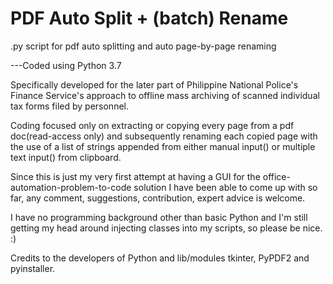# PDF Auto Split + (batch) Rename
.py script for pdf auto splitting and auto page-by-page renaming

---Coded using Python 3.7 


Specifically developed for the later part of Philippine National Police's Finance Service's approach to offline mass archiving of scanned individual tax forms filed by personnel.

Coding focused only on extracting or copying every page from a pdf doc(read-access only) and subsequently renaming each copied page with the use of a list of strings appended from either manual input() or multiple text input() from clipboard.

Since this is just my very first attempt at having a GUI for the office-automation-problem-to-code solution I have been able to come up with so far, any comment, suggestions, contribution, expert advice is welcome.

I have no programming background other than basic Python and I'm still getting my head around injecting classes into my scripts, so please be nice. :)

Credits to the developers of Python and lib/modules tkinter, PyPDF2 and pyinstaller.
